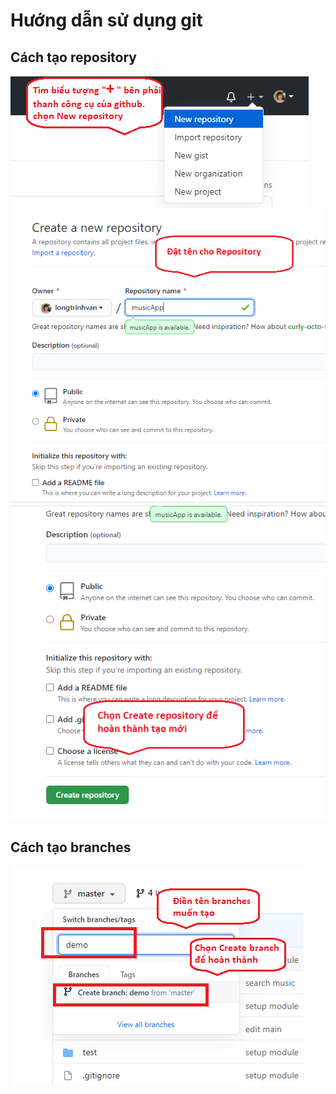 # Hướng dẫn sử dụng git 

## Cách tạo repository 

![image info](./pictures/newrepository.png)
![image info](./pictures/repositoryname.png)
![image info](./pictures/createrepository.png)


## Cách tạo branches
![image info](./pictures/branches.png)
